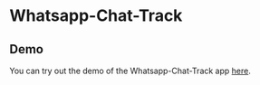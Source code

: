 # Whatsapp-Chat-Track
## Demo
You can try out the demo of the Whatsapp-Chat-Track app [here](https://whatsapp-chat-track.streamlit.app/).

